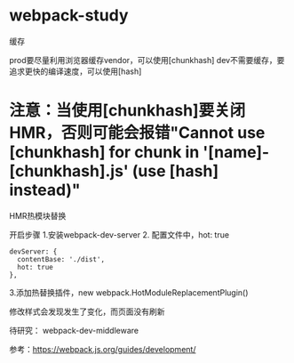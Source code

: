 # webpack-study


缓存

prod要尽量利用浏览器缓存vendor，可以使用[chunkhash]
dev不需要缓存，要追求更快的编译速度，可以使用[hash]

注意：当使用[chunkhash]要关闭HMR，否则可能会报错"Cannot use [chunkhash] for chunk in '[name]-[chunkhash].js' (use [hash] instead)"
=======
HMR热模块替换

开启步骤
1.安装webpack-dev-server
2. 配置文件中，hot: true
```
devServer: {
  contentBase: './dist',
  hot: true
},
```
3.添加热替换插件，new webpack.HotModuleReplacementPlugin()

修改样式会发现发生了变化，而页面没有刷新


待研究：
webpack-dev-middleware

参考：https://webpack.js.org/guides/development/


